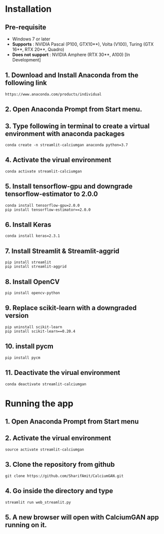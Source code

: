 # Installation 

## Pre-requisite
- Windows 7 or later
- **Supports** : NVIDIA Pascal (P100, GTX10**), Volta (V100), Turing (GTX 16**, RTX 20**, Quadro)
- **Does not support** : NVIDIA Amphere (RTX 30**, A100) [In Development]

## 1. Download and Install Anaconda from the following link

```
https://www.anaconda.com/products/individual
```

## 2. Open Anaconda Prompt from Start menu. 

## 3. Type following in terminal to create a virtual environment with anaconda packages
```
conda create -n streamlit-calciumgan anaconda python=3.7
```
## 4. Activate the virual environment
```
conda activate streamlit-calciumgan
```
## 5. Install tensorflow-gpu and downgrade tensorflow-estimator to 2.0.0
```
conda install tensorflow-gpu=2.0.0
pip install tensorflow-estimator==2.0.0
```
## 6. Install Keras
```
conda install keras=2.3.1
```
## 7. Install Streamlit & Streamlit-aggrid
```
pip install streamlit
pip install streamlit-aggrid
```
## 8. Install OpenCV
```
pip install opencv-python
```
## 9. Replace scikit-learn with a downgraded version
```
pip uninstall scikit-learn
pip install scikit-learn==0.20.4
```
## 10. install pycm
```
pip install pycm
```

## 11. Deactivate the virual environment
```
conda deactivate streamlit-calciumgan
```

# Running the app

## 1. Open Anaconda Prompt from Start menu 

## 2. Activate the virual environment
```
source activate streamlit-calciumgan
```
## 3. Clone the repository from github
```
git clone https://github.com/SharifAmit/CalciumGAN.git
```

## 4. Go inside the directory and type 
```
streamlit run web_streamlit.py
```
## 5. A new browser will open with CalciumGAN app running on it. 

